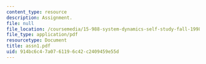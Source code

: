 ```yaml
---
content_type: resource
description: Assignment.
file: null
file_location: /coursemedia/15-988-system-dynamics-self-study-fall-1998-spring-1999/914bc6c47a0761196c42c2409459e55d_assn1.pdf
file_type: application/pdf
resourcetype: Document
title: assn1.pdf
uid: 914bc6c4-7a07-6119-6c42-c2409459e55d
---
```

